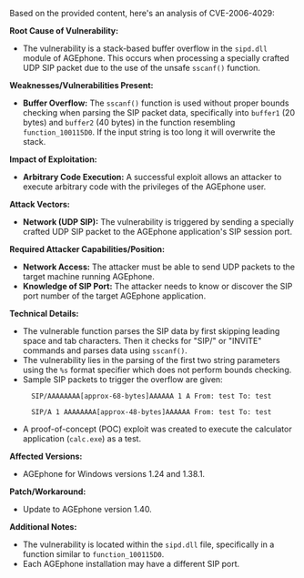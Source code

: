 Based on the provided content, here's an analysis of CVE-2006-4029:

**Root Cause of Vulnerability:**
- The vulnerability is a stack-based buffer overflow in the `sipd.dll` module of AGEphone. This occurs when processing a specially crafted UDP SIP packet due to the use of the unsafe `sscanf()` function.

**Weaknesses/Vulnerabilities Present:**
- **Buffer Overflow:** The `sscanf()` function is used without proper bounds checking when parsing the SIP packet data, specifically into `buffer1` (20 bytes) and `buffer2` (40 bytes) in the function resembling `function_100115D0`.  If the input string is too long it will overwrite the stack.

**Impact of Exploitation:**
- **Arbitrary Code Execution:** A successful exploit allows an attacker to execute arbitrary code with the privileges of the AGEphone user.

**Attack Vectors:**
- **Network (UDP SIP):** The vulnerability is triggered by sending a specially crafted UDP SIP packet to the AGEphone application's SIP session port.

**Required Attacker Capabilities/Position:**
- **Network Access:** The attacker must be able to send UDP packets to the target machine running AGEphone.
- **Knowledge of SIP Port:** The attacker needs to know or discover the SIP port number of the target AGEphone application.

**Technical Details:**
- The vulnerable function parses the SIP data by first skipping leading space and tab characters. Then it checks for "SIP/" or "INVITE" commands and parses data using `sscanf()`.
- The vulnerability lies in the parsing of the first two string parameters using the `%s` format specifier which does not perform bounds checking.
- Sample SIP packets to trigger the overflow are given:
    ```
      SIP/AAAAAAAA[approx-68-bytes]AAAAAA 1 A From: test To: test
    ```
    ```
      SIP/A 1 AAAAAAAA[approx-48-bytes]AAAAAA From: test To: test
    ```
- A proof-of-concept (POC) exploit was created to execute the calculator application (`calc.exe`) as a test.

**Affected Versions:**
- AGEphone for Windows versions 1.24 and 1.38.1.

**Patch/Workaround:**
- Update to AGEphone version 1.40.

**Additional Notes:**

- The vulnerability is located within the `sipd.dll` file, specifically in a function similar to `function_100115D0`.
- Each AGEphone installation may have a different SIP port.